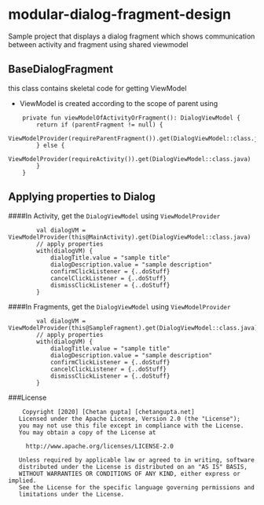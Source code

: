 # modular-dialog-fragment-design
Sample project that displays a dialog fragment which shows communication between activity and fragment using  shared viewmodel

## BaseDialogFragment
this class contains skeletal code for getting ViewModel
- ViewModel is created according to the scope of parent using
```
    private fun viewModelOfActivityOrFragment(): DialogViewModel {
        return if (parentFragment != null) {
            ViewModelProvider(requireParentFragment()).get(DialogViewModel::class.java)
        } else {
            ViewModelProvider(requireActivity()).get(DialogViewModel::class.java)
        }
    }
```

## Applying properties to Dialog

####In Activity, get the `DialogViewModel` using `ViewModelProvider`
```
        val dialogVM = ViewModelProvider(this@MainActivity).get(DialogViewModel::class.java)
        // apply properties
        with(dialogVM) {
            dialogTitle.value = "sample title"
            dialogDescription.value = "sample description"
            confirmClickListener = {..doStuff}
            cancelClickListener = {..doStuff}
            dismissClickListener = {..doStuff}
        }

```

####In Fragments, get the `DialogViewModel` using `ViewModelProvider`
```
        val dialogVM = ViewModelProvider(this@SampleFragment).get(DialogViewModel::class.java)
        // apply properties
        with(dialogVM) {
            dialogTitle.value = "sample title"
            dialogDescription.value = "sample description"
            confirmClickListener = {..doStuff}
            cancelClickListener = {..doStuff}
            dismissClickListener = {..doStuff}
        }

```

###License
```
    Copyright [2020] [Chetan gupta] [chetangupta.net]
   Licensed under the Apache License, Version 2.0 (the "License");
   you may not use this file except in compliance with the License.
   You may obtain a copy of the License at

     http://www.apache.org/licenses/LICENSE-2.0

   Unless required by applicable law or agreed to in writing, software
   distributed under the License is distributed on an "AS IS" BASIS,
   WITHOUT WARRANTIES OR CONDITIONS OF ANY KIND, either express or implied.
   See the License for the specific language governing permissions and
   limitations under the License.
 ```